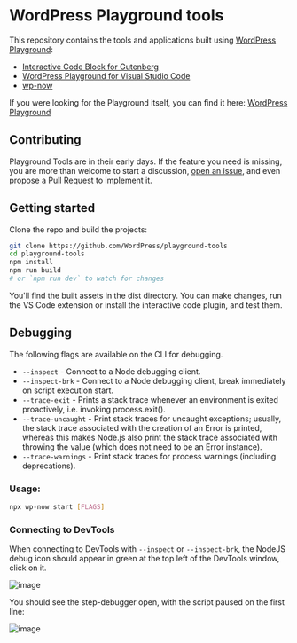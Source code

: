 # WordPress Playground tools

This repository contains the tools and applications built using [WordPress Playground](https://developer.wordpress.org/playground/):

-   [Interactive Code Block for Gutenberg](./packages/interactive-code-block/)
-   [WordPress Playground for Visual Studio Code](./packages/vscode-extension/)
-   [wp-now](./packages/wp-now/)

If you were looking for the Playground itself, you can find it here: [WordPress Playground](https://developer.wordpress.org/playground/)

## Contributing

Playground Tools are in their early days. If the feature you need is missing, you are more than welcome to start a discussion, [open an issue](https://github.com/WordPress/playground-tools/issues), and even propose a Pull Request to implement it.

## Getting started

Clone the repo and build the projects:

```bash
git clone https://github.com/WordPress/playground-tools
cd playground-tools
npm install
npm run build
# or `npm run dev` to watch for changes
```

You'll find the built assets in the dist directory. You can make changes, run the VS Code extension or install the interactive code plugin, and test them.

## Debugging

The following flags are available on the CLI for debugging.

-   `--inspect` - Connect to a Node debugging client.
-   `--inspect-brk` - Connect to a Node debugging client, break immediately on script execution start.
-   `--trace-exit` - Prints a stack trace whenever an environment is exited proactively, i.e. invoking process.exit().
-   `--trace-uncaught` - Print stack traces for uncaught exceptions; usually, the stack trace associated with the creation of an Error is printed, whereas this makes Node.js also print the stack trace associated with throwing the value (which does not need to be an Error instance).
-   `--trace-warnings` - Print stack traces for process warnings (including deprecations).

### Usage:

```bash
npx wp-now start [FLAGS]
```

### Connecting to DevTools

When connecting to DevTools with `--inspect` or `--inspect-brk`, the NodeJS debug icon should appear in green at the top left of the DevTools window, click on it.

![image](https://github.com/WordPress/playground-tools/assets/640101/3e5d2016-2088-432b-8312-5334a639662b)

You should see the step-debugger open, with the script paused on the first line:

![image](https://github.com/WordPress/playground-tools/assets/640101/5f3217d0-f447-44a1-9e72-c501359d9f2a)
